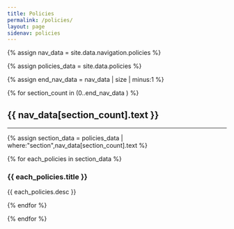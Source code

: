 ```yaml
---
title: Policies
permalink: /policies/
layout: page
sidenav: policies
---
```

<!-- Section names and addresses from navigation bar -->
{% assign nav_data = site.data.navigation.policies %}

<!-- policies-->
{% assign policies_data = site.data.policies %}

<!-- Find length of Navigation Array, iterate through this later (Legacy Feature) -->
{% assign end_nav_data = nav_data | size | minus:1 %}

<!-- Iterate through all of the navigation sections. Start at one because zero is just the top header (Legacy Feature) -->
{% for section_count in (0..end_nav_data ) %}
<a name="{{ nav_data[section_count].text | slugify }}"></a>
<h2>{{ nav_data[section_count].text }}</h2>
<hr>

<!-- In each section, get only the policies assigned to it -->
{% assign section_data = policies_data | where:"section",nav_data[section_count].text %}

<!-- Display the information for all of the policies assigned to that section -->
{% for each_policies in section_data %}
<div>
 <h3>{{ each_policies.title }}</h3>
 <p>{{ each_policies.desc }}</p>
</div>

<!-- Close policies Iteration -->
{% endfor %}

<!-- Close Section Iteration -->
{% endfor %}